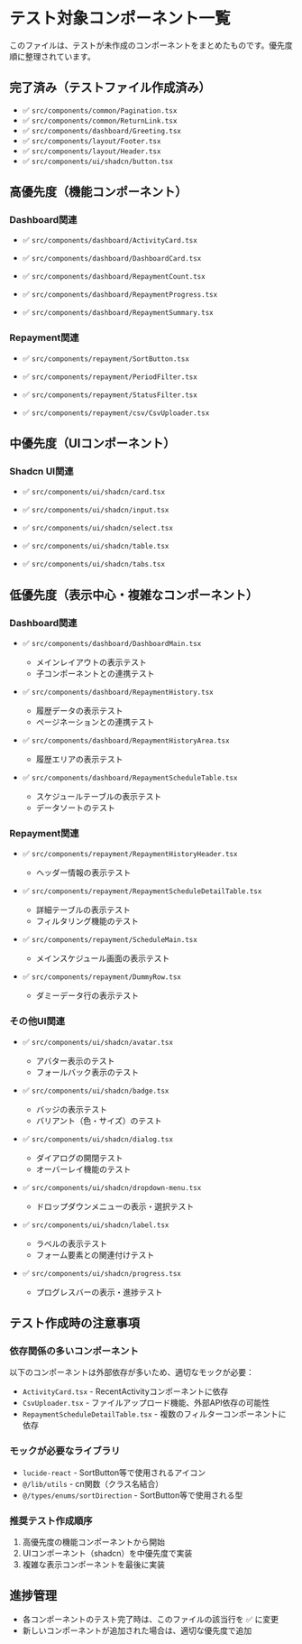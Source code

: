 # テスト対象コンポーネント一覧

このファイルは、テストが未作成のコンポーネントをまとめたものです。優先度順に整理されています。

## 完了済み（テストファイル作成済み）
- ✅ `src/components/common/Pagination.tsx`
- ✅ `src/components/common/ReturnLink.tsx`
- ✅ `src/components/dashboard/Greeting.tsx`
- ✅ `src/components/layout/Footer.tsx`
- ✅ `src/components/layout/Header.tsx`
- ✅ `src/components/ui/shadcn/button.tsx`

## 高優先度（機能コンポーネント）

### Dashboard関連
- ✅ `src/components/dashboard/ActivityCard.tsx`

- ✅ `src/components/dashboard/DashboardCard.tsx`

- ✅ `src/components/dashboard/RepaymentCount.tsx`

- ✅ `src/components/dashboard/RepaymentProgress.tsx`

- ✅ `src/components/dashboard/RepaymentSummary.tsx`

### Repayment関連
- ✅ `src/components/repayment/SortButton.tsx`

- ✅ `src/components/repayment/PeriodFilter.tsx`

- ✅ `src/components/repayment/StatusFilter.tsx`

- ✅ `src/components/repayment/csv/CsvUploader.tsx`

## 中優先度（UIコンポーネント）

### Shadcn UI関連
- ✅ `src/components/ui/shadcn/card.tsx`

- ✅ `src/components/ui/shadcn/input.tsx`

- ✅ `src/components/ui/shadcn/select.tsx`

- ✅ `src/components/ui/shadcn/table.tsx`

- ✅ `src/components/ui/shadcn/tabs.tsx`

## 低優先度（表示中心・複雑なコンポーネント）

### Dashboard関連
- ✅ `src/components/dashboard/DashboardMain.tsx`
  - メインレイアウトの表示テスト
  - 子コンポーネントとの連携テスト

- ✅ `src/components/dashboard/RepaymentHistory.tsx`
  - 履歴データの表示テスト
  - ページネーションとの連携テスト

- ✅ `src/components/dashboard/RepaymentHistoryArea.tsx`
  - 履歴エリアの表示テスト

- ✅ `src/components/dashboard/RepaymentScheduleTable.tsx`
  - スケジュールテーブルの表示テスト
  - データソートのテスト

### Repayment関連
- ✅ `src/components/repayment/RepaymentHistoryHeader.tsx`
  - ヘッダー情報の表示テスト

- ✅ `src/components/repayment/RepaymentScheduleDetailTable.tsx`
  - 詳細テーブルの表示テスト
  - フィルタリング機能のテスト

- ✅ `src/components/repayment/ScheduleMain.tsx`
  - メインスケジュール画面の表示テスト

- ✅ `src/components/repayment/DummyRow.tsx`
  - ダミーデータ行の表示テスト

### その他UI関連
- ✅ `src/components/ui/shadcn/avatar.tsx`
  - アバター表示のテスト
  - フォールバック表示のテスト

- ✅ `src/components/ui/shadcn/badge.tsx`
  - バッジの表示テスト
  - バリアント（色・サイズ）のテスト

- ✅ `src/components/ui/shadcn/dialog.tsx`
  - ダイアログの開閉テスト
  - オーバーレイ機能のテスト

- ✅ `src/components/ui/shadcn/dropdown-menu.tsx`
  - ドロップダウンメニューの表示・選択テスト

- ✅ `src/components/ui/shadcn/label.tsx`
  - ラベルの表示テスト
  - フォーム要素との関連付けテスト

- ✅ `src/components/ui/shadcn/progress.tsx`
  - プログレスバーの表示・進捗テスト

## テスト作成時の注意事項

### 依存関係の多いコンポーネント
以下のコンポーネントは外部依存が多いため、適切なモックが必要：
- `ActivityCard.tsx` - RecentActivityコンポーネントに依存
- `CsvUploader.tsx` - ファイルアップロード機能、外部API依存の可能性
- `RepaymentScheduleDetailTable.tsx` - 複数のフィルターコンポーネントに依存

### モックが必要なライブラリ
- `lucide-react` - SortButton等で使用されるアイコン
- `@/lib/utils` - cn関数（クラス名結合）
- `@/types/enums/sortDirection` - SortButton等で使用される型

### 推奨テスト作成順序
1. 高優先度の機能コンポーネントから開始
2. UIコンポーネント（shadcn）を中優先度で実装
3. 複雑な表示コンポーネントを最後に実装

## 進捗管理
- 各コンポーネントのテスト完了時は、このファイルの該当行を ✅ に変更
- 新しいコンポーネントが追加された場合は、適切な優先度で追加